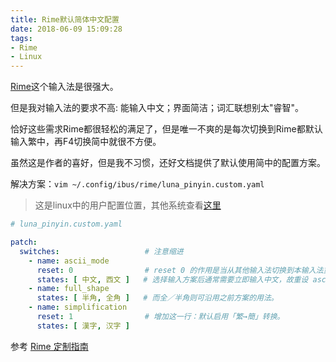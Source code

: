 ```yaml
---
title: Rime默认简体中文配置
date: 2018-06-09 15:09:28
tags:
- Rime
- Linux
---
```


[Rime](https://rime.im/)这个输入法是很强大。

但是我对输入法的要求不高: 能输入中文；界面简洁；词汇联想别太"睿智"。

<!--more-->

恰好这些需求Rime都很轻松的满足了，但是唯一不爽的是每次切换到Rime都默认输入繁中，再F4切换简中就很不方便。

虽然这是作者的喜好，但是我不习惯，还好文档提供了默认使用简中的配置方案。

解决方案：`vim ~/.config/ibus/rime/luna_pinyin.custom.yaml`

> 这是linux中的用户配置位置，其他系统查看[这里](https://github.com/rime/home/wiki/RimeWithSchemata#rime-%E4%B8%AD%E7%9A%84%E6%95%B8%E6%93%9A%E6%96%87%E4%BB%B6%E5%88%86%E4%BD%88%E5%8F%8A%E4%BD%9C%E7%94%A8)

```yaml
# luna_pinyin.custom.yaml

patch:
  switches:                   # 注意缩进
    - name: ascii_mode
      reset: 0                # reset 0 的作用是当从其他输入法切换到本输入法重设为指定状态
      states: [ 中文, 西文 ]   # 选择输入方案后通常需要立即输入中文，故重设 ascii_mode = 0
    - name: full_shape
      states: [ 半角, 全角 ]   # 而全／半角则可沿用之前方案的用法。
    - name: simplification
      reset: 1                # 增加这一行：默认启用「繁→簡」转换。
      states: [ 漢字, 汉字 ]
```

参考 [Rime 定制指南](https://github.com/rime/home/wiki/CustomizationG)